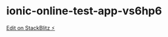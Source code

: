 # ionic-online-test-app-vs6hp6

[Edit on StackBlitz ⚡️](https://stackblitz.com/edit/ionic-online-test-app-vs6hp6)